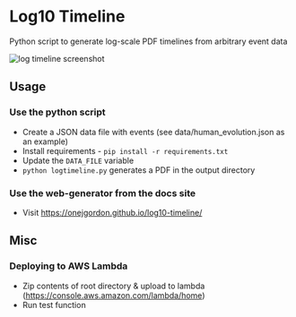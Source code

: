 # Log10 Timeline

Python script to generate log-scale PDF timelines from arbitrary event data

![log timeline screenshot](https://github.com/onejgordon/log10-timeline/blob/master/static/screenshot.png)

## Usage

### Use the python script

* Create a JSON data file with events (see data/human_evolution.json as an example)
* Install requirements - `pip install -r requirements.txt`
* Update the `DATA_FILE` variable
* `python logtimeline.py` generates a PDF in the output directory

### Use the web-generator from the docs site

* Visit https://onejgordon.github.io/log10-timeline/

## Misc

### Deploying to AWS Lambda

* Zip contents of root directory & upload to lambda (https://console.aws.amazon.com/lambda/home)
* Run test function
